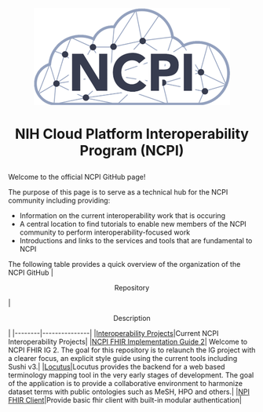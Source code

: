 <p align=center><img src="https://github.com/NCPI-test/.github/blob/main/ncpi-logo-close-crop.png" width="400"/></p>

# <p align=center> NIH Cloud Platform Interoperability Program (NCPI)  </p>

Welcome to the official NCPI GitHub page! 

The purpose of this page is to serve as a technical hub for the NCPI community including providing:
  - Information on the current interoperability work that is occuring
  - A central location to find tutorials to enable new members of the NCPI community to perform interoperability-focused work
  - Introductions and links to the services and tools that are fundamental to NCPI


The following table provides a quick overview of the organization of the NCPI GitHub
| <p align=center>Repository</p>|<p align=center>Description</p>|
|--------|---------------|
|[Interoperability Projects](https://github.com/NCPI-test/NCPI-Interoperability-Projects-Test)|Current NCPI Interoperability Projects|
|[NCPI FHIR Implementation Guide 2](https://github.com/NIH-NCPI/ncpi-fhir-ig-2?tab=readme-ov-file)| Welcome to NCPI FHIR IG 2. The goal for this repository is to relaunch the IG project with a clearer focus, an explicit style guide using the current tools including Sushi v3.|
|[Locutus](https://github.com/NIH-NCPI/locutus)|Locutus provides the backend for a web based terminology mapping tool in the very early stages of development. The goal of the application is to provide a collaborative environment to harmonize dataset terms with public ontologies such as MeSH, HPO and others.|
|[NPI FHIR Client](https://github.com/NIH-NCPI/ncpi-fhir-client)|Provide basic fhir client with built-in modular authentication|
